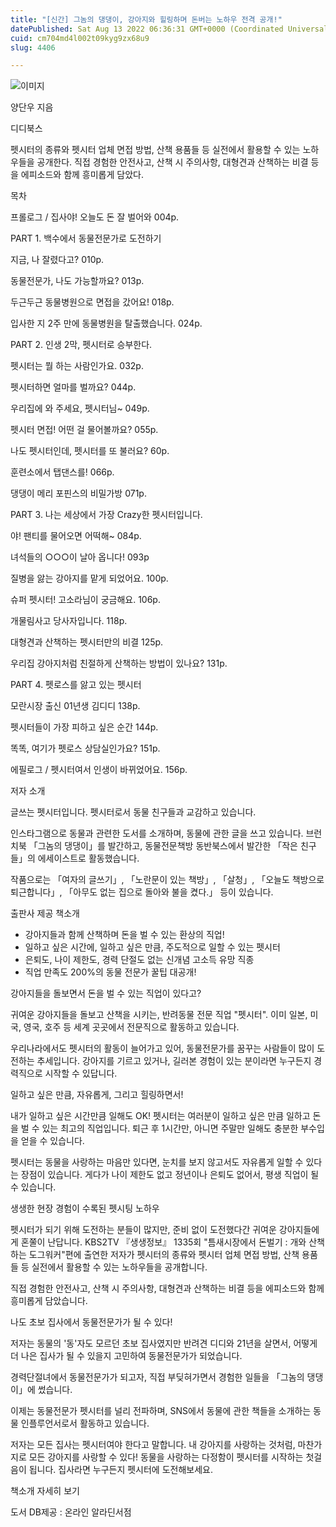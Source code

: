 ```yaml
---
title: "[신간] 그놈의 댕댕이, 강아지와 힐링하며 돈버는 노하우 전격 공개!"
datePublished: Sat Aug 13 2022 06:36:31 GMT+0000 (Coordinated Universal Time)
cuid: cm704md4l002t09kyg9zx68u9
slug: 4406

---
```



![이미지](https://cdn.hashnode.com/res/hashnode/image/upload/v1739256847444/2fc568bc-6149-450c-b02d-f188ef1fd00c.jpeg)

양단우 지음

디디북스

펫시터의 종류와 펫시터 업체 면접 방법, 산책 용품들 등 실전에서 활용할 수 있는 노하우들을 공개한다. 직접 경험한 안전사고, 산책 시 주의사항, 대형견과 산책하는 비결 등을 에피소드와 함께 흥미롭게 담았다.

목차

프롤로그 / 집사야! 오늘도 돈 잘 벌어와 004p.

PART 1. 백수에서 동물전문가로 도전하기

지금, 나 잘렸다고? 010p.

동물전문가, 나도 가능할까요? 013p.

두근두근 동물병원으로 면접을 갔어요! 018p.

입사한 지 2주 만에 동물병원을 탈출했습니다. 024p.

PART 2. 인생 2막, 펫시터로 승부한다.

펫시터는 뭘 하는 사람인가요. 032p.

펫시터하면 얼마를 벌까요? 044p.

우리집에 와 주세요, 펫시터님~ 049p.

펫시터 면접! 어떤 걸 물어볼까요? 055p.

나도 펫시터인데, 펫시터를 또 불러요? 60p.

훈련소에서 탭댄스를! 066p.

댕댕이 메리 포핀스의 비밀가방 071p.

PART 3. 나는 세상에서 가장 Crazy한 펫시터입니다.

야! 팬티를 물어오면 어떡해~ 084p.

녀석들의 ○○○이 날아 옵니다! 093p

질병을 앓는 강아지를 맡게 되었어요. 100p.

슈퍼 펫시터! 고소라님이 궁금해요. 106p.

개물림사고 당사자입니다. 118p.

대형견과 산책하는 펫시터만의 비결 125p.

우리집 강아지처럼 친절하게 산책하는 방법이 있나요? 131p.

PART 4. 펫로스를 앓고 있는 펫시터

모란시장 출신 01년생 김디디 138p.

펫시터들이 가장 피하고 싶은 순간 144p.

똑똑, 여기가 펫로스 상담실인가요? 151p.

에필로그 / 펫시터여서 인생이 바뀌었어요. 156p.

저자 소개

글쓰는 펫시터입니다. 펫시터로서 동물 친구들과 교감하고 있습니다.

인스타그램으로 동물과 관련한 도서를 소개하며, 동물에 관한 글을 쓰고 있습니다. 브런치북 「그놈의 댕댕이」를 발간하고, 동물전문책방 동반북스에서 발간한 「작은 친구들」의 에세이스트로 활동했습니다.

작품으로는 「여자의 글쓰기」, 「노란문이 있는 책방」, 「살청」, 「오늘도 책방으로 퇴근합니다」, 「아무도 없는 집으로 돌아와 불을 켰다.」 등이 있습니다.

출판사 제공 책소개

- 강아지들과 함께 산책하며 돈을 벌 수 있는 환상의 직업!
- 일하고 싶은 시간에, 일하고 싶은 만큼, 주도적으로 일할 수 있는 펫시터
- 은퇴도, 나이 제한도, 경력 단절도 없는 신개념 고소득 유망 직종
- 직업 만족도 200%의 동물 전문가 꿀팁 대공개!

강아지들을 돌보면서 돈을 벌 수 있는 직업이 있다고?

귀여운 강아지들을 돌보고 산책을 시키는, 반려동물 전문 직업 "펫시터". 이미 일본, 미국, 영국, 호주 등 세계 곳곳에서 전문직으로 활동하고 있습니다.

우리나라에서도 펫시터의 활동이 늘어가고 있어, 동물전문가를 꿈꾸는 사람들이 많이 도전하는 추세입니다. 강아지를 기르고 있거나, 길러본 경험이 있는 분이라면 누구든지 경력직으로 시작할 수 있답니다.

일하고 싶은 만큼, 자유롭게, 그리고 힐링하면서!

내가 일하고 싶은 시간만큼 일해도 OK! 펫시터는 여러분이 일하고 싶은 만큼 일하고 돈을 벌 수 있는 최고의 직업입니다. 퇴근 후 1시간만, 아니면 주말만 일해도 충분한 부수입을 얻을 수 있습니다.

펫시터는 동물을 사랑하는 마음만 있다면, 눈치를 보지 않고서도 자유롭게 일할 수 있다는 장점이 있습니다. 게다가 나이 제한도 없고 정년이나 은퇴도 없어서, 평생 직업이 될 수 있습니다.

생생한 현장 경험이 수록된 펫시팅 노하우

펫시터가 되기 위해 도전하는 분들이 많지만, 준비 없이 도전했다간 귀여운 강아지들에게 혼쭐이 난답니다. KBS2TV 『생생정보』 1335회 "틈새시장에서 돈벌기 : 개와 산책하는 도그워커"편에 출연한 저자가 펫시터의 종류와 펫시터 업체 면접 방법, 산책 용품들 등 실전에서 활용할 수 있는 노하우들을 공개합니다.

직접 경험한 안전사고, 산책 시 주의사항, 대형견과 산책하는 비결 등을 에피소드와 함께 흥미롭게 담았습니다.

나도 초보 집사에서 동물전문가가 될 수 있다!

저자는 동물의 '동'자도 모르던 초보 집사였지만 반려견 디디와 21년을 살면서, 어떻게 더 나은 집사가 될 수 있을지 고민하여 동물전문가가 되었습니다.

경력단절녀에서 동물전문가가 되고자, 직접 부딪혀가면서 경험한 일들을 「그놈의 댕댕이」에 썼습니다.

이제는 동물전문가 펫시터를 널리 전파하며, SNS에서 동물에 관한 책들을 소개하는 동물 인플루언서로서 활동하고 있습니다.

저자는 모든 집사는 펫시터여야 한다고 말합니다. 내 강아지를 사랑하는 것처럼, 마찬가지로 모든 강아지를 사랑할 수 있다! 동물을 사랑하는 다정함이 펫시터를 시작하는 첫걸음이 됩니다. 집사라면 누구든지 펫시터에 도전해보세요.

책소개 자세히 보기

도서 DB제공 : 온라인 알라딘서점
